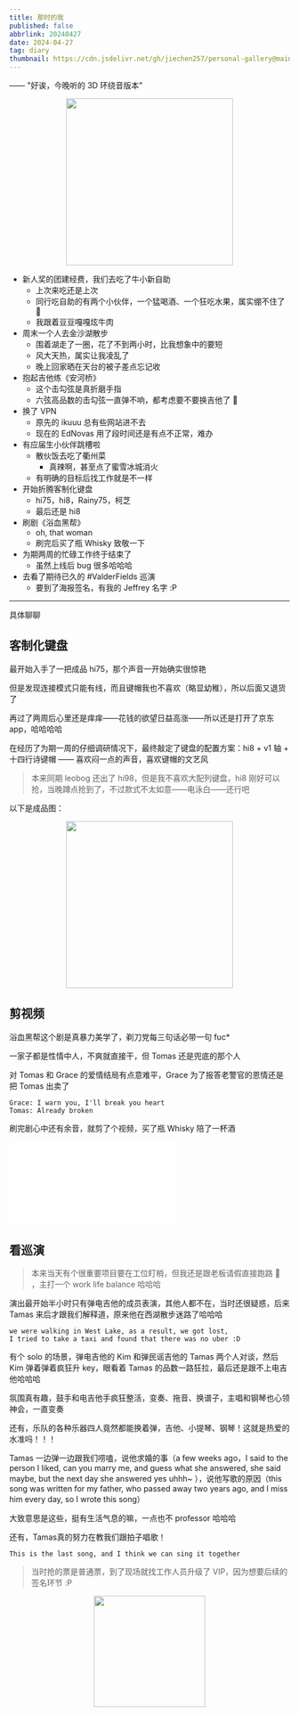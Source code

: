 ```yaml
---
title: 那时的我
published: false
abbrlink: 20240427
date: 2024-04-27
tag: diary
thumbnail: https://cdn.jsdelivr.net/gh/jiechen257/personal-gallery@main/img/202404271156914.jpeg
---
```


—— "好诶，今晚听的 3D 环绕音版本"

<div style="display: flex;justify-content: center;">
<img src="https://cdn.jsdelivr.net/gh/jiechen257/personal-gallery@main/img/202404271250078.jpeg" style="width: 300px;">
</div>

- 新人奖的团建经费，我们去吃了牛小新自助
  - 上次来吃还是上次
  - 同行吃自助的有两个小伙伴，一个猛喝酒、一个狂吃水果，属实绷不住了 🤣
  - 我跟着豆豆嘎嘎炫牛肉
- 周末一个人去金沙湖散步
  - 围着湖走了一圈，花了不到两小时，比我想象中的要短
  - 风大天热，属实让我凌乱了
  - 晚上回家晒在天台的被子差点忘记收
- 抱起吉他练《安河桥》
  - 这个击勾弦是真折磨手指
  - 六弦高品数的击勾弦一直弹不响，都考虑要不要换吉他了 🙂
- 换了 VPN
  - 原先的 ikuuu 总有些网站进不去
  - 现在的 EdNovas 用了段时间还是有点不正常，难办
- 有应届生小伙伴跳槽啦
  - 散伙饭去吃了衢州菜
    - 真辣啊，甚至点了蜜雪冰城消火
  - 有明确的目标后找工作就是不一样
- 开始折腾客制化键盘
  - hi75，hi8，Rainy75，柯芝
  - 最后还是 hi8
- 刷剧《浴血黑帮》
  - oh, that woman
  - 刷完后买了瓶 Whisky 致敬一下
- 为期两周的忙碌工作终于结束了
  - 虽然上线后 bug 很多哈哈哈
- 去看了期待已久的 #ValderFields 巡演
  - 要到了海报签名，有我的 Jeffrey 名字 :P

<hr />
具体聊聊

## 客制化键盘

最开始入手了一把成品 hi75，那个声音一开始确实很惊艳

但是发现连接模式只能有线，而且键帽我也不喜欢（略显幼稚），所以后面又退货了

再过了两周后心里还是痒痒——花钱的欲望日益高涨——所以还是打开了京东 app，哈哈哈哈

在经历了为期一周的仔细调研情况下，最终敲定了键盘的配置方案：hi8 + v1 轴 + 十四行诗键帽
—— 喜欢闷一点的声音，喜欢键帽的文艺风

> 本来同期 leobog 还出了 hi98，但是我不喜欢大配列键盘，hi8 刚好可以抢，当晚蹲点抢到了，不过款式不太如意——电泳白——还行吧

以下是成品图：

<div style="display: flex;justify-content: center;">
<img src="https://cdn.jsdelivr.net/gh/jiechen257/personal-gallery@main/img/202404271223304.jpeg" style="width: 300px;">
</div>

## 剪视频

浴血黑帮这个剧是真暴力美学了，剃刀党每三句话必带一句 fuc\*

一家子都是性情中人，不爽就直接干，但 Tomas 还是兜底的那个人

对 Tomas 和 Grace 的爱情结局有点意难平，Grace 为了报答老警官的恩情还是把 Tomas 出卖了

```
Grace: I warn you, I'll break you heart
Tomas: Already broken
```

刷完剧心中还有余音，就剪了个视频，买了瓶 Whisky 陪了一杯酒

<iframe src="//player.bilibili.com/player.html?aid=1403489803&bvid=BV19r421G7JQ&cid=1515304887&p=1" scrolling="no" border="0" frameborder="no" framespacing="0" allowfullscreen="true"> </iframe>

## 看巡演

> 本来当天有个很重要项目要在工位盯梢，但我还是跟老板请假直接跑路 🏃 ，主打一个 work life balance 哈哈哈


演出最开始半小时只有弹电吉他的成员表演，其他人都不在，当时还很疑惑，后来 Tamas 来后才跟我们解释道，原来他在西湖散步迷路了哈哈哈

```
we were walking in West Lake, as a result, we got lost,
I tried to take a taxi and found that there was no uber :D
```

有个 solo 的场景，弹电吉他的 Kim 和弹民谣吉他的 Tamas 两个人对谈，然后 Kim 弹着弹着疯狂升 key，眼看着 Tamas 的品数一路狂拉，最后还是跟不上电吉他哈哈哈

氛围真有趣，鼓手和电吉他手疯狂整活，变奏、拖音、换谱子，主唱和钢琴也心领神会，一直变奏

还有，乐队的各种乐器四人竟然都能换着弹，吉他、小提琴、钢琴！这就是热爱的水准吗！！！

Tamas 一边弹一边跟我们唠嗑，说他求婚的事（a few weeks ago，I said to the person I liked, can you marry me, and guess what she answered, she said maybe, but the next day she answered yes uhhh~ ），说他写歌的原因（this song was written for my father, who passed away two years ago, and I miss him every day, so I wrote this song）

大致意思是这些，挺有生活气息的嘛，一点也不 professor 哈哈哈

还有，Tamas真的努力在教我们跟拍子唱歌！

`This is the last song, and I think we can sing it together`

> 当时抢的票是普通票，到了现场就找工作人员升级了 VIP，因为想要后续的签名环节 :P

<div style="display: flex;justify-content: center;">
<img src="https://cdn.jsdelivr.net/gh/jiechen257/personal-gallery@main/img/202404271244147.jpeg" style="width: 200px;">
</div>

